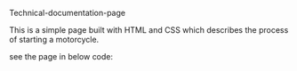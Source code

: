 Technical-documentation-page

This is a simple page built with HTML and CSS which describes the process of starting a motorcycle.

see the page in below code:



